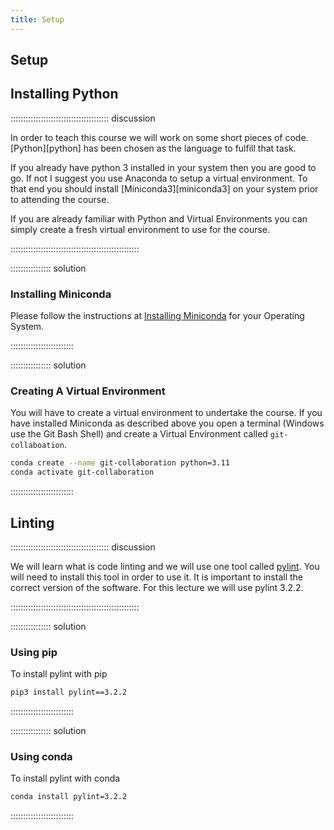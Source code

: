 ```yaml
---
title: Setup
---
```


## Setup

## Installing Python

::::::::::::::::::::::::::::::::::::::: discussion

In order to teach this course we will work on some short pieces of code. [Python][python] has been chosen as the language to fulfill that task. 

If you already have python 3 installed in your system then you are good to go. If not I suggest you use Anaconda to setup a virtual environment. To that end you should install [Miniconda3][miniconda3] on your system prior to
attending the course.

If you are already familiar with Python and Virtual Environments you can simply create a fresh virtual environment to
use for the course.

:::::::::::::::::::::::::::::::::::::::::::::::::::

:::::::::::::::: solution

### Installing Miniconda

Please follow the instructions at [Installing Miniconda](https://docs.anaconda.com/free/miniconda/miniconda-install/)
for your Operating System.

:::::::::::::::::::::::::

:::::::::::::::: solution

### Creating A Virtual Environment

You will have to create a virtual environment to undertake the course. If you have installed Miniconda as described
above you open a terminal (Windows use the Git Bash Shell) and create a Virtual Environment called `git-collaboation`.

``` bash
conda create --name git-collaboration python=3.11
conda activate git-collaboration
```

:::::::::::::::::::::::::



## Linting

::::::::::::::::::::::::::::::::::::::: discussion

We will learn what is code linting and we will use one tool called [pylint](https://www.pylint.org/). You will need to install this tool in order to use it. It is important to install the correct version of the software. For this lecture we will use pylint 3.2.2.

:::::::::::::::::::::::::::::::::::::::::::::::::::

:::::::::::::::: solution

### Using pip

To install pylint with pip

``` bash
pip3 install pylint==3.2.2
```

:::::::::::::::::::::::::



:::::::::::::::: solution

### Using conda

To install pylint with conda

``` bash
conda install pylint=3.2.2
```

:::::::::::::::::::::::::
